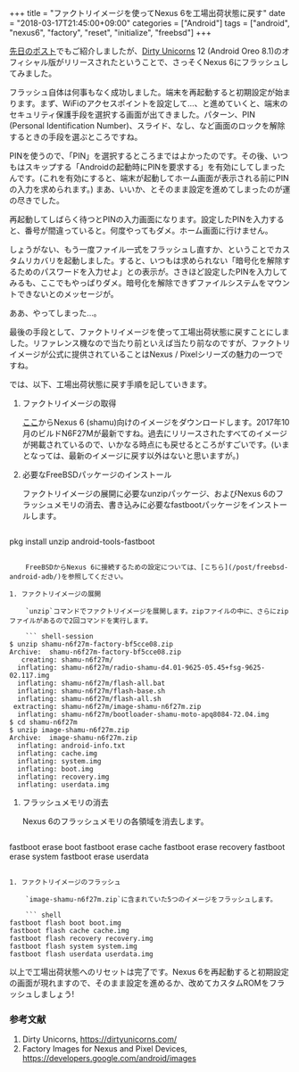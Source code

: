 +++
title = "ファクトリイメージを使ってNexus 6を工場出荷状態に戻す"
date = "2018-03-17T21:45:00+09:00"
categories = ["Android"]
tags = ["android", "nexus6", "factory", "reset", "initialize", "freebsd"]
+++

[先日のポスト](/post/dirty-unicorns-12/)でもご紹介しましたが、[Dirty Unicorns](https://dirtyunicorns.com/) 12 (Android Oreo 8.1)のオフィシャル版がリリースされたということで、さっそくNexus 6にフラッシュしてみました。

フラッシュ自体は何事もなく成功しました。端末を再起動すると初期設定が始まります。まず、WiFiのアクセスポイントを設定して…、と進めていくと、端末のセキュリティ保護手段を選択する画面が出てきました。パターン、PIN (Personal Identification Number)、スライド、なし、など画面のロックを解除するときの手段を選ぶところですね。

PINを使うので、「PIN」を選択するところまではよかったのです。その後、いつもはスキップする「Androidの起動時にPINを要求する」を有効にしてしまったんです。(これを有効にすると、端末が起動してホーム画面が表示される前にPINの入力を求められます。) まあ、いいか、とそのまま設定を進めてしまったのが運の尽きでした。

再起動してしばらく待つとPINの入力画面になります。設定したPINを入力すると、番号が間違っていると。何度やってもダメ。ホーム画面に行けません。

しょうがない、もう一度ファイル一式をフラッシュし直すか、ということでカスタムリカバリを起動しました。すると、いつもは求められない「暗号化を解除するためのパスワードを入力せよ」との表示が。さきほど設定したPINを入力してみるも、ここでもやっぱりダメ。暗号化を解除できずファイルシステムをマウントできないとのメッセージが。

ああ、やってしまった…。

最後の手段として、ファクトリイメージを使って工場出荷状態に戻すことにしました。リファレンス機なので当たり前といえば当たり前なのですが、ファクトリイメージが公式に提供されていることはNexus / Pixelシリーズの魅力の一つですね。

では、以下、工場出荷状態に戻す手順を記していきます。

1. ファクトリイメージの取得

    [ここ](https://developers.google.com/android/images#shamu)からNexus 6 (shamu)向けのイメージをダウンロードします。2017年10月のビルドN6F27Mが最新ですね。過去にリリースされたすべてのイメージが掲載されているので、いかなる時点にも戻せるところがすごいです。(いまとなっては、最新のイメージに戻す以外はないと思いますが。)

1. 必要なFreeBSDパッケージのインストール

    ファクトリイメージの展開に必要なunzipパッケージ、およびNexus 6のフラッシュメモリの消去、書き込みに必要なfastbootパッケージをインストールします。

    ``` shell
pkg install unzip android-tools-fastboot
```

    FreeBSDからNexus 6に接続するための設定については、[こちら](/post/freebsd-android-adb/)を参照してください。

1. ファクトリイメージの展開

    `unzip`コマンドでファクトリイメージを展開します。zipファイルの中に、さらにzipファイルがあるので2回コマンドを実行します。

    ``` shell-session
$ unzip shamu-n6f27m-factory-bf5cce08.zip
Archive:  shamu-n6f27m-factory-bf5cce08.zip
   creating: shamu-n6f27m/
  inflating: shamu-n6f27m/radio-shamu-d4.01-9625-05.45+fsg-9625-02.117.img
  inflating: shamu-n6f27m/flash-all.bat
  inflating: shamu-n6f27m/flash-base.sh
  inflating: shamu-n6f27m/flash-all.sh
 extracting: shamu-n6f27m/image-shamu-n6f27m.zip
  inflating: shamu-n6f27m/bootloader-shamu-moto-apq8084-72.04.img 
$ cd shamu-n6f27m
$ unzip image-shamu-n6f27m.zip
Archive:  image-shamu-n6f27m.zip
  inflating: android-info.txt
  inflating: cache.img
  inflating: system.img
  inflating: boot.img
  inflating: recovery.img
  inflating: userdata.img
```

1. フラッシュメモリの消去

    Nexus 6のフラッシュメモリの各領域を消去します。

    ``` shell
fastboot erase boot
fastboot erase cache
fastboot erase recovery
fastboot erase system
fastboot erase userdata
```

1. ファクトリイメージのフラッシュ

    `image-shamu-n6f27m.zip`に含まれていた5つのイメージをフラッシュします。

    ``` shell
fastboot flash boot boot.img
fastboot flash cache cache.img
fastboot flash recovery recovery.img
fastboot flash system system.img
fastboot flash userdata userdata.img
```

以上で工場出荷状態へのリセットは完了です。Nexus 6を再起動すると初期設定の画面が現れますので、そのまま設定を進めるか、改めてカスタムROMをフラッシュしましょう!

### 参考文献
1. Dirty Unicorns, https://dirtyunicorns.com/
1. Factory Images for Nexus and Pixel Devices, https://developers.google.com/android/images
